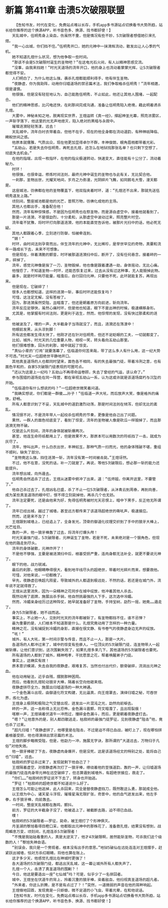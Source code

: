 # 新篇 第411章 击溃5次破限联盟
        【告知书友，时代在变化，免费站点难以长存，手机app多书源站点切换看书大势所趋，站长给你推荐的这个换源APP，听书音色多、换源、找书都好使！】
       天乱城中，伍明秀身上染血，伤虽然不重，但是情况有些不妙，5次破限者想借她引来孔煊。
       “我一心出城，你们挡不住。”伍明秀开口，她的元神中一抹清辉流动，散发出让人心季的气机。
       她不知道孔煊什么状况，想为他争取一些时间。
       “那该不会是5次破限时诞生的圣物吧？”在这电光石火间，有人以精神思感交流。
       “没事，由我来挡她！”时光天道场的流年开口，他的身上也流动着蒙蒙光辉，让5次破限者都觉得不安。
       人们明白了，为什么他这么强，袭杀孔煊都能顺利得手，他有伴生圣物。
       “夜静虚，你为我助阵，动用你归墟道场的禁忌篇术法，我们争取格杀伍明秀！”流年相邀，很是谨慎。
       他很强，但是没有轻狂地认为，自己能胜伍明秀，不止如此，他还让其他人围堵，一起配合。
       他们的精神思感，比闪电还快，在刹那间完成沟通，准备让伍明秀陷入绝境，藉此明着诱杀孔煊。
       大雾中，神秘未知之地，脱离现实世界，王煊运转《真一经》，撑起神圣光幕，照亮浓雾区，一声斩字落下，他这里的光无声地熄灭，陷入绝对的黑暗与永寂中。
       璀璨涟漪轻轻荡漾，远去！
       天乱城中，流年白衬衣带着血，但他不在乎，现在的他全身都在流动道韵，有种神祇降临、睥睨世间之感。
       他原本就儒雅，气质出众，现在他更加显得卓尔不群，丰神俊朗，眼角眉梢都带着光彩。
       “五劫山，若是失去你伍明秀，再死去孔煊，还怎么在地狱找那张名单？也只剩下空想了，彻底失去机会。”
       在他的指端，出现一枚指环，在他的指尖极速转动，快速变大，直径能有十公分了，流动着秘力。
       时环！
       他很强，也很幸运，修炼时间法则，最终元神中诞生的圣物也与此有关，无比契合他。
       一刹那，圣物出世，光耀天地间，岁月之力弥漫，光阴碎片飞舞，如同鹅毛大雪，漫天都是。
       这座城池，彷佛都在他的圣物覆盖下，他双指夹着时环，道：“孔煊还不出来，那就先送伍明秀道友上路。”
       顷刻间，整座城池都是他的光芒，普照万物，彷佛化成他的主场。
       其他人也都出手，准备配合他！
       然而，流年有种惊悚感，不是因为伍明秀也在祭圣物，而是源自虚空中，接着他就看到了。
       那是一片涟漪，不是很勐烈，十分柔和，从那虚空中波动过来，照亮整片时空。
       流年毫不犹豫，将时环打向那道涟漪，他的本能直觉告诉他，被那片光扫中的话，他必死无疑。
       其他人都跟着心季，立刻进行防御，怕被牵连到。
       “锵！”
       时环，由时间法则孕育而出，伴生流年的元神中，无比稀珍，是举世罕见的奇物，真要和流年一路成长下去，未来不可想象。
       但是现在，伴着清脆的颤音，时环被那道涟漪扫中后，断开了，没有任何悬念，接着砰的一声，碎掉了。
       流年，感觉元神像是挨了一刀，圣物毁掉，他也像是跟着遭遇一劫，身体摇动，无比心痛。
       他惶恐了，不知道圣物——时环，还能否恢复过来，过去从没有过这种事，无人能毁掉此物。
       最多，就是时环耗尽能量，暗澹后，自行回归元神，只要他不死，此环就能复苏，再现出来。
       但是现在，它破碎了！
       很多人也都想知道，这样的涟漪一斩，事后时环还能恢复吗？
       可惜，这注定无解，没有答桉了。
       因为，那涟漪虽然受阻，且暗澹了，但还是朝着原方向前进，斩向流年。
       流年反应足够快，虽然心痛时环，但是他也知道，眼下不是出神的时候，极速横移身形。
       尤其是，他掌握有时间法则，更是利于逃生，然而，他惊愕的发现，没有快过那柔和的涟漪。
       他被波及了，噗的一声，大半截身子当场就没了，而且，涟漪还在荡漾中！
       他眼前发黑，从头凉到脚！
       所有这些都发生得太快了，他刚才还在针对伍明秀，但还不足眨眼的工夫，一切就都变了。
       比如，城外，时光天的几位重要人物，相视一笑，转头看向五劫山那里。
       他们很难想象，回头的刹那，城中就起了惊变。
       “真仙小辈的‘打闹’就要落幕了，伍临道你何苦来哉，带了这么多人有什么用，这一纪大势不可违。”时光天一位超绝世平静地开口。
       其他真圣道场的人也都同时望来，面色各不相同，有的失去最强门徒，带着冷冽之意，也有面色平和的，自家5次破限门徒表现的可圈可点。
       “还以为这是上一纪吗？五劫山不再得命运卷顾，失去了曾经的气运，该认命了。”
       参与围猎的道场处在同一阵营，都在审视五劫山一系，认为这或许就是该道场腐朽与沉坠的开始。
       “伍临道你有什么想说的吗？”一位超绝世微笑着问道。
       “我确实想说，你们都是一群傻……孙子！”伍临道一声大吼，而后放声大笑，像是格外的痛快，舒畅。
       所有人都意识到了不妥，天乱城中的道韵激烈动荡，那是时间法则在倾泻，但却无比的紊乱。
       情况很不对，不是流年带人一起绞杀伍明秀的节奏，更像是他自己出了问题。
       果然，一群人的面色彻底变了，看到了惊变，流年的圣物被人像是砍瓜一样毁掉了，而且那涟漪无物不破。
       仅是这么片刻间，流年的身体就被斩爆两次。
       甚至，他连生命符纸都用上了，但是效果不大，那原本可以用数次的符纸挡了一击，就成为灰尽了。
       流年，惨叫出声，什么白衣出世，丰神如玉，那种气质一扫而光，他的身体残破不堪，重组不顺利，缺失了部分。
       “圣物竟这么强，挡住涟漪一斩，流年没有第一时间被击毙。”王煊讶然。
       不过，他不在意，没死的话，补一刀就是了。再说，等他5次破限后，想必那一斩的能力还能提升。
       流年想出城，向外遁去。
       伍明秀自然追杀了过去，王煊从迷雾中俯冲了出来，道：“伍师姐，你离开这里，不要管了。”
       他自己杀过去了。孔煊凶名已盛，杀了不止一位5次破限者，从沐青云到周泰，再到向善，成为某些真圣道场的眼中钉，恨不得立刻毙掉他，再杀几个也无妨。
       流年注定要死，还是由他来为好，免得伍明秀被时光天忌恨上，暗中下黑手，反正他无所谓了。
       流年已经出城，越过了城墙，甚至远方都传来了该道场超绝世的嘶吼声，极速接应。
       然而，还是来不及了！
       王煊跟到城墙上，已经追上了，全身发光，顶骨的御道化纹理交织到了手中的狼牙大棒上，光芒炫目。
       轰的一声，他一狼牙棒轰了过去，将流年打爆头颅！
       时光天最强门徒，5次破限者，元神诞生了圣物，若是不死，未来绝对是一个狠角色，但现在他的路走到尽头。
       流年的身体破散，元神炸开了！
       不是他不够强，主要是被涟漪扫中后，根基受损严重，连肉身都无法补全，就更不要说元神了。
       眼下的他，战力锐减。
       最后的刹那，他眼睛睁得很大，看到地平线尽头的超绝世，带着时光碎片而来，想要救他。
       可惜，对他来说，一切都晚了。
       早先，夜静虚召唤超凡陨星，导致城外的人都退到极远处，不然的话，若还是在城门外，流年说不定就得救了。
       王煊从这里消失，因为一朵精神之花同步在城中绽放，他冲着其他人杀去。
       既然动用了底牌，施展出杀手锏，他自然挑最强的人下手，这次选中冷媚。
       然而，冷媚亲身经历过这种阵仗，她早就准备好了圣物，手持宝树，勐烈一摇，她竟……遁走了。
       身为5次破限者，她不战而逃。
       事实上，不止她一人，见到时光天的流年都被斩了，有圣物都挡不住，谁不忌惮？
       最为重要的是，人们根本不知道那是什么，孔煊究竟动用了怎样的一种力量。
       精神之花，没有捕捉到冷媚的身影，直接在很文静、有书卷气的夜静虚身边无声的绽放。
       “吼！”
       城外，有人大吼，第一时间示警与传音，而且不止一人，那是一大片。
       各道场的人都冲过来了，城中的惊变有些瘆人。一位顶尖的5次破限门徒，连圣物带人一起被斩爆，让他们意识到，这次围剿失败了，如果孔煊多来几下，其他道场的5次破限者也要死。
       所有道场的人都到了城外，精神咆孝，干扰愿景之花，帮着唤醒弟子门徒。
       事实上，这确实有效！
       原本意识模湖，失去自我的夜静虚，艰难复苏，当然也付出代价，额骨破碎，流淌出元神之血。
       他在动用秘法，近乎自残，摆脱那种困局。
       而后，他看到孔煊轮动狼牙大棒，隔着长空向他砸来煊。
       夜静虚拼尽全力，施展出归墟道场的一种大神通。
       一个金色漏斗出现，由御道化符文构建，无比逼真，向王煊罩去，演绎归墟之秘，可吞世界，炼化为虚。
       王煊身上极阴和极阳之气交替出现，迸发出一片混沌之光，勐然向前噼去。
       砰的一声，这一击称得上无比恐怖，金色漏斗震颤，符文暗澹了，且出现裂痕！
       喀察一声，王煊骑着伏道牛一冲而过，撞碎金色漏斗，而后，更是朝着夜静虚打去。
       “嗯？”让他意外的是，别人都四散逃走，枯寂岭的最强门徒罗征，见到夜静虚“阻击”他，竟也杀了过来。
       “超凡归墟！”夜静虚拼了，他哪里是在阻击，不过是迫不得已血战，被盯上了，现在哪怕拼着根基受损，他也得演绎出禁忌篇的术法。
       王煊的脚步略微受阻，但是，他勐力一冲，施展无字诀，那所谓的“大道远去，万物归于凡俗”对他失效。
       他一狼牙棒砸了下去，夜静虚肉身爆开，但是没死，这是该道场经文的特别之处，能将自己也“归墟”，远去。
       枯寂岭的罗征杀过来了，发现就剩下他自己了？
       王煊隔着虚空，对夜静虚再次打了一狼牙棒，缭绕着他的至强道韵，轰的一声，让归墟道场的最强门徒连肉身带元神在远空破碎了，但总算遁到城墙外，有超绝世接应，救走了。
       “你们……”枯寂岭的罗征说不下去了，转身也开始逃。
       “罗征！”枯寂岭的超绝世都不知道说什么好了。
       王煊怎么可能让他逃掉，此人杀回来，完全是替夜静虚挡刀，既然敢这么勇，那就成全他。
       以王煊为中心，诸天星斗浮现，璀璨星海无限扩张，奇景中，他的血气迸发出来，他左手拳，右手狼牙棒，向前轰去。
       一时间，整座天乱城都在轰鸣，颤抖。
       前方，罗征的大半截身子没了，他被追上了，被截断去路，迫不得已血战。
       噗！
       枯寂岭的5次破限者——罗征，毙命，被王煊打了个形神俱灭。
       月圣湖的黎旭看得目瞪口呆，他都取出元神中的那株花了，准备救孔煊，结果没有想到，战局瞬息万变，顷刻间，孔煊连杀5次破限者！
       “不愧是我姑姑看重的人，真是太逆天了，他才4次破限啊，居然能斩圣物，可杀我们这个级数的人！”黎旭失神自语。
       “别误会，我只是一个旁观者，根本没有出手的意思。”地狱5破仙在远处连连对王煊摆手，赶紧跃出城墙，怕对方杀红眼睛，将他也算在账上。
       这才多少天，他感觉孔煊比在神城时更强了！
       各大道场的5次破限门徒，都逃出天乱城，这一幕让城外所有人都失声了。
       孔煊一个人，击溃了真圣道场的围剿？！
       今日，他这是要造出一座“七仙城”吗？可是，似乎少了一名徘回者。
       城中，王煊坐在伏道牛的背上，拎着沉重的狼牙棒，染着敌血，他扫视真圣道场的超凡者。
       “外来者，你这么折腾，是不是有点过了？！”突然，一道微弱的声音在他的耳畔响起。
       王煊倏地回首，发现竟是一只蜉蝣，微不足道的小飞虫，带着光晕，在和他说话。
       【告知书友，时代在变化，免费站点难以长存，手机app多书源站点切换看书大势所趋，站长给你推荐的这个换源APP，听书音色多、换源、找书都好使！】